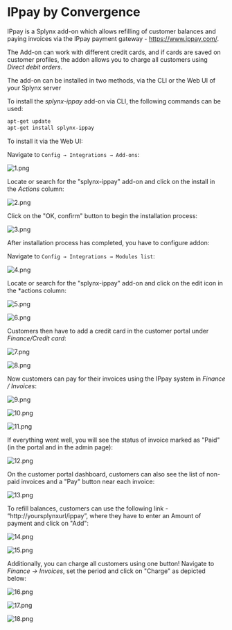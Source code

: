 IPpay by Convergence
==================

IPpay is a Splynx add-on which allows refilling of customer balances and paying invoices via the IPpay payment gateway - https://www.ippay.com/.

The Add-on can work with different credit cards, and if cards are saved on customer profiles, the addon allows you to charge all customers using *Direct debit orders*.

The add-on can be installed in two methods, via the CLI or the Web UI of your Splynx server

To install the *splynx-ippay* add-on via CLI, the following commands can be used:


```bash
apt-get update
apt-get install splynx-ippay
```
To install it via the Web UI:

Navigate to `Config → Integrations → Add-ons`:

![1.png](1.png)

Locate or search for the "splynx-ippay" add-on and click on the install in the *Actions* column:

![2.png](2.png)

Click on the "OK, confirm" button to begin the installation process:

![3.png](3.png)

After installation process has completed, you have to configure addon:

Navigate to `Config → Integrations → Modules list`:

![4.png](4.png)

Locate or search for the "splynx-ippay" add-on and click on the edit icon in the *actions column:

![5.png](5.png)

![6.png](6.png)

Customers then have to add a credit card in the customer portal under *Finance/Credit card*:

![7.png](7.png)

![8.png](8.png)

Now customers can pay for their invoices using the IPpay system in *Finance / Invoices*:

![9.png](9.png)

![10.png](10.png)

![11.png](11.png)

If everything went well, you will see the status of invoice marked as "Paid" (in the portal and in the admin page):

![12.png](12.png)

On the customer portal dashboard, customers can also see the list of non-paid invoices and a "Pay" button near each invoice:

![13.png](13.png)

To refill balances, customers can use the following link - “http://yoursplynxurl/ippay”, where they have to enter an Amount of payment and click on "Add":

![14.png](14.png)

![15.png](15.png)

Additionally, you can charge all customers using one button! Navigate to *Finance → Invoices*, set the period and click on "Charge" as depicted below:

![16.png](16.png)

![17.png](17.png)

![18.png](18.png)
